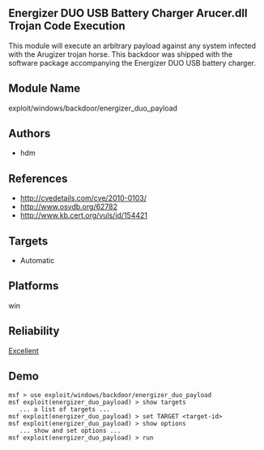 ## Energizer DUO USB Battery Charger Arucer.dll Trojan Code Execution

This module will execute an arbitrary payload against any 
system infected with the Arugizer trojan horse. This 
backdoor was shipped with the software package accompanying 
the Energizer DUO USB battery charger.


## Module Name
exploit/windows/backdoor/energizer_duo_payload

## Authors
* hdm


## References
* http://cvedetails.com/cve/2010-0103/
* http://www.osvdb.org/62782
* http://www.kb.cert.org/vuls/id/154421



## Targets
* Automatic


## Platforms
win

## Reliability
[Excellent](https://github.com/rapid7/metasploit-framework/wiki/Exploit-Ranking)

## Demo

```
msf > use exploit/windows/backdoor/energizer_duo_payload
msf exploit(energizer_duo_payload) > show targets
   ... a list of targets ...
msf exploit(energizer_duo_payload) > set TARGET <target-id>
msf exploit(energizer_duo_payload) > show options
   ... show and set options ...
msf exploit(energizer_duo_payload) > run
```
    
    